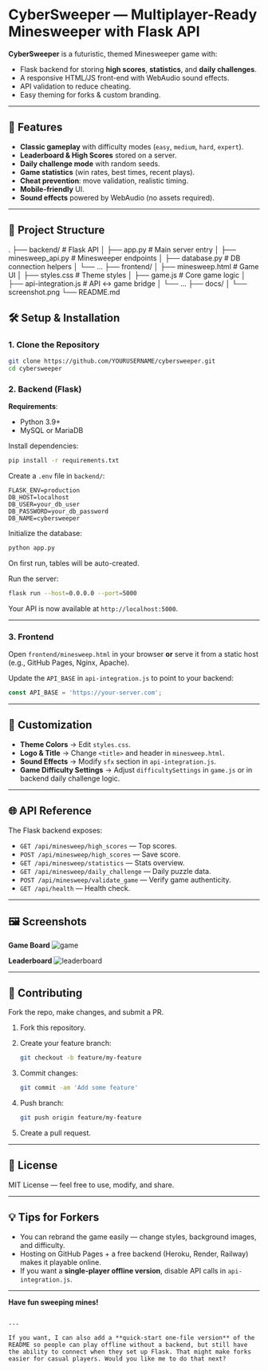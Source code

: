 # CyberSweeper — Multiplayer-Ready Minesweeper with Flask API

**CyberSweeper** is a futuristic, themed Minesweeper game with:
- Flask backend for storing **high scores**, **statistics**, and **daily challenges**.
- A responsive HTML/JS front-end with WebAudio sound effects.
- API validation to reduce cheating.
- Easy theming for forks & custom branding.

---

## 🚀 Features
- **Classic gameplay** with difficulty modes (`easy`, `medium`, `hard`, `expert`).
- **Leaderboard & High Scores** stored on a server.
- **Daily challenge mode** with random seeds.
- **Game statistics** (win rates, best times, recent plays).
- **Cheat prevention**: move validation, realistic timing.
- **Mobile-friendly** UI.
- **Sound effects** powered by WebAudio (no assets required).

---

## 📂 Project Structure

.
├── backend/                 # Flask API
│   ├── app.py               # Main server entry
│   ├── minesweep\_api.py     # Minesweeper endpoints
│   ├── database.py          # DB connection helpers
│   └── ...
├── frontend/
│   ├── minesweep.html       # Game UI
│   ├── styles.css           # Theme styles
│   ├── game.js              # Core game logic
│   ├── api-integration.js   # API ↔ game bridge
│   └── ...
├── docs/
│   └── screenshot.png
└── README.md



## 🛠️ Setup & Installation

### 1. Clone the Repository
```bash
git clone https://github.com/YOURUSERNAME/cybersweeper.git
cd cybersweeper
````

### 2. Backend (Flask)

**Requirements**:

* Python 3.9+
* MySQL or MariaDB

Install dependencies:

```bash
pip install -r requirements.txt
```

Create a `.env` file in `backend/`:

```env
FLASK_ENV=production
DB_HOST=localhost
DB_USER=your_db_user
DB_PASSWORD=your_db_password
DB_NAME=cybersweeper
```

Initialize the database:

```bash
python app.py
```

On first run, tables will be auto-created.

Run the server:

```bash
flask run --host=0.0.0.0 --port=5000
```

Your API is now available at `http://localhost:5000`.

---

### 3. Frontend

Open `frontend/minesweep.html` in your browser **or** serve it from a static host (e.g., GitHub Pages, Nginx, Apache).

Update the `API_BASE` in `api-integration.js` to point to your backend:

```js
const API_BASE = 'https://your-server.com';
```

---

## 🔧 Customization

* **Theme Colors** → Edit `styles.css`.
* **Logo & Title** → Change `<title>` and header in `minesweep.html`.
* **Sound Effects** → Modify `sfx` section in `api-integration.js`.
* **Game Difficulty Settings** → Adjust `difficultySettings` in `game.js` or in backend daily challenge logic.

---

## 🌐 API Reference

The Flask backend exposes:

* `GET /api/minesweep/high_scores` — Top scores.
* `POST /api/minesweep/high_scores` — Save score.
* `GET /api/minesweep/statistics` — Stats overview.
* `GET /api/minesweep/daily_challenge` — Daily puzzle data.
* `POST /api/minesweep/validate_game` — Verify game authenticity.
* `GET /api/health` — Health check.

---

## 🖼️ Screenshots

**Game Board**
![game](docs/game.png)

**Leaderboard**
![leaderboard](docs/leaderboard.png)

---

## 🤝 Contributing

Fork the repo, make changes, and submit a PR.

1. Fork this repository.
2. Create your feature branch:

   ```bash
   git checkout -b feature/my-feature
   ```
3. Commit changes:

   ```bash
   git commit -am 'Add some feature'
   ```
4. Push branch:

   ```bash
   git push origin feature/my-feature
   ```
5. Create a pull request.

---

## 📜 License

MIT License — feel free to use, modify, and share.

---

## 💡 Tips for Forkers

* You can rebrand the game easily — change styles, background images, and difficulty.
* Hosting on GitHub Pages + a free backend (Heroku, Render, Railway) makes it playable online.
* If you want a **single-player offline version**, disable API calls in `api-integration.js`.

---

**Have fun sweeping mines!**

```

---

If you want, I can also add a **quick-start one-file version** of the README so people can play offline without a backend, but still have the ability to connect when they set up Flask. That might make forks easier for casual players. Would you like me to do that next?
```
